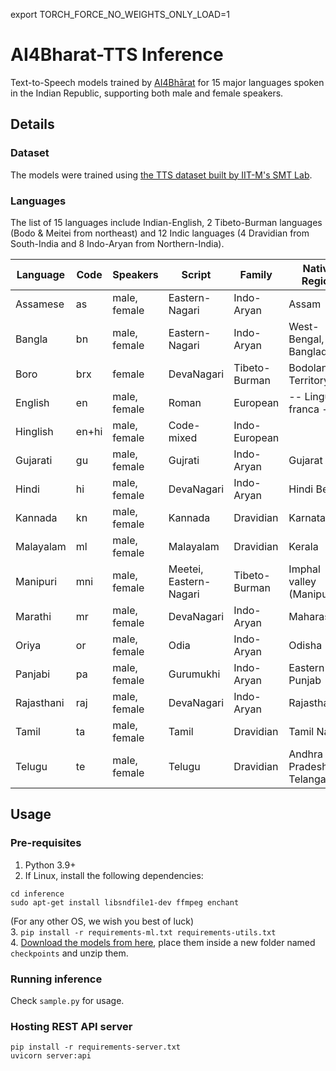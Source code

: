 export TORCH_FORCE_NO_WEIGHTS_ONLY_LOAD=1
# AI4Bharat-TTS Inference

Text-to-Speech models trained by [AI4Bhārat](https://ai4bharat.iitm.ac.in) for 15 major languages spoken in the Indian Republic, supporting both male and female speakers.

## Details

### Dataset

The models were trained using [the TTS dataset built by IIT-M's SMT Lab](https://www.iitm.ac.in/donlab/tts/database.php).

### Languages

The list of 15 languages include Indian-English, 2 Tibeto-Burman languages (Bodo & Meitei from northeast) and 12 Indic languages (4 Dravidian from South-India and 8 Indo-Aryan from Northern-India).

| **Language** | **Code** | **Speakers** | **Script**             | **Family**    | **Native Region**         |
|--------------|----------|--------------|------------------------|---------------|---------------------------|
| Assamese     | as       | male, female | Eastern-Nagari         | Indo-Aryan    | Assam                     |
| Bangla       | bn       | male, female | Eastern-Nagari         | Indo-Aryan    | West-Bengal, Bangladesh   |
| Boro         | brx      |       female | DevaNagari             | Tibeto-Burman | Bodoland Territory        |
| English      | en       | male, female | Roman                  | European      | -- Lingua franca --       |
| Hinglish     | en+hi    | male, female | Code-mixed             | Indo-European |                           |
| Gujarati     | gu       | male, female | Gujrati                | Indo-Aryan    | Gujarat                   |
| Hindi        | hi       | male, female | DevaNagari             | Indo-Aryan    | Hindi Belt                |
| Kannada      | kn       | male, female | Kannada                | Dravidian     | Karnataka                 |
| Malayalam    | ml       | male, female | Malayalam              | Dravidian     | Kerala                    |
| Manipuri     | mni      | male, female | Meetei, Eastern-Nagari | Tibeto-Burman | Imphal valley (Manipur)   |
| Marathi      | mr       | male, female | DevaNagari             | Indo-Aryan    | Maharashtra               |
| Oriya        | or       | male, female | Odia                   | Indo-Aryan    | Odisha                    |
| Panjabi      | pa       | male, female | Gurumukhi              | Indo-Aryan    | Eastern-Punjab            |
| Rajasthani   | raj      | male, female | DevaNagari             | Indo-Aryan    | Rajasthan                 |
| Tamil        | ta       | male, female | Tamil                  | Dravidian     | Tamil Nadu                |
| Telugu       | te       | male, female | Telugu                 | Dravidian     | Andhra Pradesh, Telangana |

## Usage

### Pre-requisites

1. Python 3.9+
2. If Linux, install the following dependencies:
```
cd inference
sudo apt-get install libsndfile1-dev ffmpeg enchant
```
(For any other OS, we wish you best of luck)  
3. `pip install -r requirements-ml.txt requirements-utils.txt`  
4. [Download the models from here](https://github.com/AI4Bharat/Indic-TTS/releases), place them inside a new folder named `checkpoints` and unzip them.  

### Running inference

Check `sample.py` for usage.

### Hosting REST API server

```
pip install -r requirements-server.txt
uvicorn server:api
```

